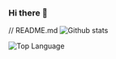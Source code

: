 ### Hi there 👋
// README.md
![Github stats](https://github-readme-stats.vercel.app/api?username=blgnksy&theme=highcontrast&show_icons=true&count_private=true)

![Top Language](https://github-readme-stats.vercel.app/api/top-langs/?username=blgnksy)

<!--
**blgnksy/blgnksy** is a ✨ _special_ ✨ repository because its `README.md` (this file) appears on your GitHub profile.

Here are some ideas to get you started:

- 🔭 I’m currently working on ...
- 🌱 I’m currently learning ...
- 👯 I’m looking to collaborate on ...
- 🤔 I’m looking for help with ...
- 💬 Ask me about ...
- 📫 How to reach me: ...
- 😄 Pronouns: ...
- ⚡ Fun fact: ...
-->
